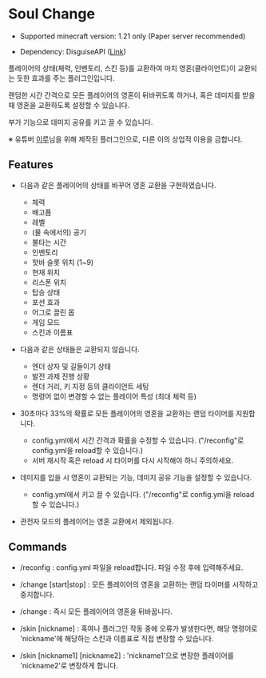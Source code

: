 # Soul Change

* Supported minecraft version: 1.21 only (Paper server recommended)

* Dependency: DisguiseAPI ([Link](https://www.spigotmc.org/resources/disguiseapi.103942/))


플레이어의 상태(체력, 인벤토리, 스킨 등)를 교환하여 마치 영혼(클라이언트)이 교환되는 듯한 효과를 주는 플러그인입니다.

랜덤한 시간 간격으로 모든 플레이어의 영혼이 뒤바뀌도록 하거나, 혹은 데미지를 받을 때 영혼을 교환하도록 설정할 수 있습니다.

부가 기능으로 데미지 공유를 키고 끌 수 있습니다.

※ 유튜버 [이루](https://www.youtube.com/@%EC%9D%B4%EB%A3%A805)님을 위해 제작된 플러그인으로, 다른 이의 상업적 이용을 금합니다.

## Features

* 다음과 같은 플레이어의 상태를 바꾸어 영혼 교환을 구현하였습니다.
    * 체력
    * 배고픔
    * 레벨
    * (물 속에서의) 공기
    * 불타는 시간
    * 인벤토리
    * 핫바 슬롯 위치 (1~9)
    * 현재 위치
    * 리스폰 위치
    * 탑승 상태
    * 포션 효과
    * 어그로 끌린 몹
    * 게임 모드
    * 스킨과 이름표


* 다음과 같은 상태들은 교환되지 않습니다.
  * 엔더 상자 및 길들이기 상태
  * 발전 과제 진행 상황
  * 렌더 거리, 키 지정 등의 클라이언트 세팅
  * 명령어 없이 변경할 수 없는 플레이어 특성 (최대 체력 등)


* 30초마다 33%의 확률로 모든 플레이어의 영혼을 교환하는 랜덤 타이머를 지원합니다.
  * config.yml에서 시간 간격과 확률을 수정할 수 있습니다. ("/reconfig"로 config.yml을 reload할 수 있습니다.)
  * 서버 재시작 혹은 reload 시 타이머를 다시 시작해야 하니 주의하세요.


* 데미지를 입을 시 영혼이 교환되는 기능, 데미지 공유 기능을 설정할 수 있습니다.
  * config.yml에서 키고 끌 수 있습니다. ("/reconfig"로 config.yml을 reload할 수 있습니다.)


* 관전자 모드의 플레이어는 영혼 교환에서 제외됩니다.

## Commands

* /reconfig : config.yml 파일을 reload합니다. 파일 수정 후에 입력해주세요.


* /change \[start|stop\] : 모든 플레이어의 영혼을 교환하는 랜덤 타이머를 시작하고 중지합니다.
* /change : 즉시 모든 플레이어의 영혼을 뒤바꿉니다.


* /skin \[nickname\] : 혹여나 플러그인 작동 중에 오류가 발생한다면, 해당 명령어로 'nickname'에 해당하는 스킨과 이름표로 직접 변장할 수 있습니다.
* /skin \[nickname1\] \[nickname2\] : 'nickname1'으로 변장한 플레이어를 'nickname2'로 변장하게 합니다.

